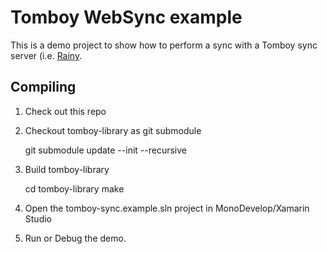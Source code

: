 Tomboy WebSync example
=====

This is a demo project to show how to perform a sync with a Tomboy sync server (i.e. [Rainy](http://dynalon.github.io/Rainy).

Compiling
----

1. Check out this repo
2. Checkout tomboy-library as git submodule

    git submodule update --init --recursive

3. Build tomboy-library

    cd tomboy-library
    make

4. Open the tomboy-sync.example.sln  project in MonoDevelop/Xamarin Studio
5. Run or Debug the demo.

